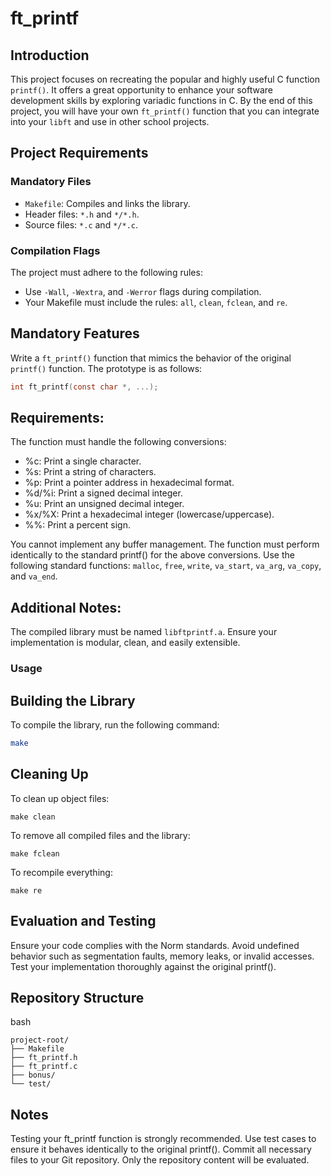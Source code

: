 # ft_printf

## Introduction

This project focuses on recreating the popular and highly useful C function `printf()`. It offers a great opportunity to enhance your software development skills by exploring variadic functions in C. By the end of this project, you will have your own `ft_printf()` function that you can integrate into your `libft` and use in other school projects.

## Project Requirements

### Mandatory Files

- `Makefile`: Compiles and links the library.
- Header files: `*.h` and `*/*.h`.
- Source files: `*.c` and `*/*.c`.

### Compilation Flags

The project must adhere to the following rules:
- Use `-Wall`, `-Wextra`, and `-Werror` flags during compilation.
- Your Makefile must include the rules: `all`, `clean`, `fclean`, and `re`.

## Mandatory Features

Write a `ft_printf()` function that mimics the behavior of the original `printf()` function. The prototype is as follows:

```c
int ft_printf(const char *, ...);
```
## Requirements:
The function must handle the following conversions:
- %c: Print a single character.
- %s: Print a string of characters.
- %p: Print a pointer address in hexadecimal format.
- %d/%i: Print a signed decimal integer.
- %u: Print an unsigned decimal integer.
- %x/%X: Print a hexadecimal integer (lowercase/uppercase).
- %%: Print a percent sign.
  
You cannot implement any buffer management.
The function must perform identically to the standard printf() for the above conversions.
Use the following standard functions: `malloc`, `free`, `write`, `va_start`, `va_arg`, `va_copy`, and `va_end`.
## Additional Notes:
The compiled library must be named `libftprintf.a`.
Ensure your implementation is modular, clean, and easily extensible.

### Usage
## Building the Library
To compile the library, run the following command:


```bash
make
```
## Cleaning Up
To clean up object files:

```
make clean
```
To remove all compiled files and the library:

```
make fclean
```
To recompile everything:

```
make re
```
## Evaluation and Testing
Ensure your code complies with the Norm standards.
Avoid undefined behavior such as segmentation faults, memory leaks, or invalid accesses.
Test your implementation thoroughly against the original printf().
## Repository Structure
bash
```text
project-root/
├── Makefile
├── ft_printf.h
├── ft_printf.c
├── bonus/
└── test/
```
## Notes
Testing your ft_printf function is strongly recommended. Use test cases to ensure it behaves identically to the original printf().
Commit all necessary files to your Git repository. Only the repository content will be evaluated.
